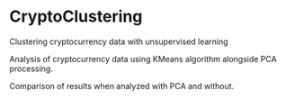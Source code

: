 # CryptoClustering
Clustering cryptocurrency data with unsupervised learning


Analysis of cryptocurrency data using KMeans algorithm alongside PCA processing.

Comparison of results when analyzed with PCA and without.
